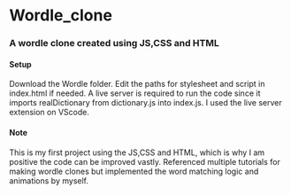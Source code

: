 # Wordle_clone
### A wordle clone created using JS,CSS and HTML
#### Setup
Download the Wordle folder. Edit the paths for stylesheet and script in index.html if needed. A live server is required to run the code since it imports realDictionary from dictionary.js into index.js. I used the live server extension on VScode.
#### Note
This is my first project using the JS,CSS and HTML, which is why I am positive the code can be improved vastly. Referenced multiple tutorials for making wordle clones but implemented the word matching logic and animations by myself.
